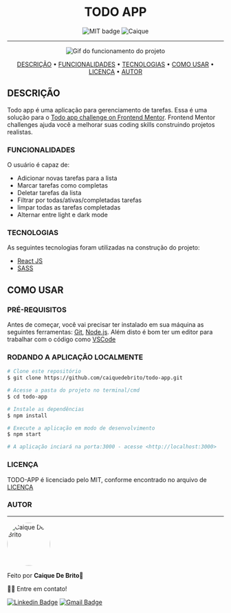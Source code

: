 <h1 align="center">TODO APP</h1>

<div align="center">

![MIT badge](https://img.shields.io/github/license/caiquedebrito/todo-app) ![Caique](https://img.shields.io/badge/by-caiquedebrito-red)
  
</div>

<hr>

<div align="center">
  <img src="https://user-images.githubusercontent.com/88737351/168476553-7b17bd50-f274-478c-b36a-22257891979e.gif" alt="Gif do funcionamento do projeto"/>
</div>

<p align="center">
<a href="#descrição">DESCRIÇÃO</a> • <a href="#funcionalidades">FUNCIONALIDADES</a>  • <a href="#tecnologias">TECNOLOGIAS</a> • <a href="#como-usar">COMO USAR</a> • <a href="#licença">LICENÇA</a> • <a href="#autor">AUTOR</a>
</p>

## DESCRIÇÃO

Todo app é uma aplicação para gerenciamento de tarefas.
Essa é uma solução para o [Todo app challenge on Frontend Mentor](https://www.frontendmentor.io/challenges/todo-app-Su1_KokOW). Frontend Mentor challenges ajuda você a melhorar suas coding skills construindo projetos realistas.
### FUNCIONALIDADES

O usuário é capaz de:

- Adicionar novas tarefas para a lista
- Marcar tarefas como completas
- Deletar tarefas da lista
- Filtrar por todas/ativas/completadas tarefas
- limpar todas as tarefas completadas
- Alternar entre light e dark mode

### TECNOLOGIAS

As seguintes tecnologias foram utilizadas na construção do projeto:

- [React JS](https://reactjs.org/)
- [SASS](https://sass-lang.com/)



## COMO USAR

### PRÉ-REQUISITOS

Antes de começar, você vai precisar ter instalado em sua máquina as seguintes ferramentas:
[Git](https://git-scm.com), [Node.js](https://nodejs.org/en/). 
Além disto é bom ter um editor para trabalhar com o código como [VSCode](https://code.visualstudio.com/)

### RODANDO A APLICAÇÃO LOCALMENTE

```bash
# Clone este repositório
$ git clone https://github.com/caiquedebrito/todo-app.git

# Acesse a pasta do projeto no terminal/cmd
$ cd todo-app

# Instale as dependências
$ npm install

# Execute a aplicação em modo de desenvolvimento
$ npm start

# A aplicação inciará na porta:3000 - acesse <http://localhost:3000>
```


### LICENÇA

TODO-APP é licenciado pelo MIT, conforme encontrado no arquivo de [LICENÇA](./LICENSE)

### AUTOR
---

<a href="https://github.com/caiquedebrito">
 <img style="border-radius: 50%;" src="https://avatars.githubusercontent.com/u/88737351?v=4" width="100px;" alt="Caique De Brito"/>
</a>

Feito por <b>Caique De Brito</b>🦾

👋🏽 Entre em contato!

[![Linkedin Badge](https://img.shields.io/badge/-caiquedebrito-blue?style=flat-square&logo=Linkedin&logoColor=white&link=https://www.linkedin.com/in/caiquedebrito/)](https://www.linkedin.com/in/caiquedebrito/) 
[![Gmail Badge](https://img.shields.io/badge/-caiquedebritoo@gmail.com-c14438?style=flat-square&logo=Gmail&logoColor=white&link=mailto:caiquedebritoo@gmail.com)](mailto:caiquedebritoo@gmail.com)